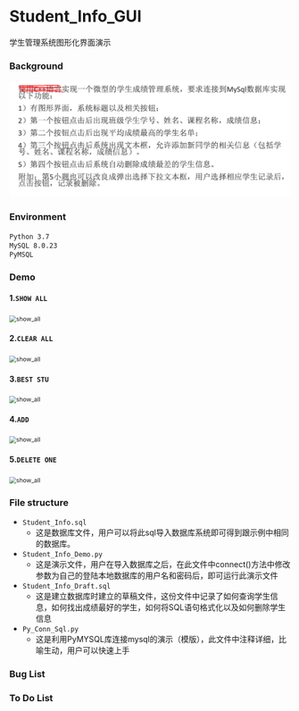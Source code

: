 # Student_Info_GUI
 学生管理系统图形化界面演示



### Background

![image-bg](imgs/backgroud.png)



### Environment

```
Python 3.7
MySQL 8.0.23
PyMSQL
```





### Demo 

####  1.`SHOW ALL` 

<img src="imgs/show_all.gif" alt="show_all" style="zoom:77%;" />



#### 2.`CLEAR ALL`

<img src="imgs/clear_all.gif" alt="show_all" style="zoom:77%;" />



#### 3.`BEST STU`

<img src="imgs/best_stu.gif" alt="show_all" style="zoom:77%;" />



#### 4.`ADD`

<img src="imgs/add.gif" alt="show_all" style="zoom:77%;" />



#### 5.`DELETE ONE`

<img src="imgs/delete_one.gif" alt="show_all" style="zoom:77%;" />



### File structure

 - `Student_Info.sql`
    - 这是数据库文件，用户可以将此sql导入数据库系统即可得到跟示例中相同的数据库。
 - `Student_Info_Demo.py`
    - 这是演示文件，用户在导入数据库之后，在此文件中connect()方法中修改参数为自己的登陆本地数据库的用户名和密码后，即可运行此演示文件
 - `Student_Info_Draft.sql`
   	- 这是建立数据库时建立的草稿文件，这份文件中记录了如何查询学生信息，如何找出成绩最好的学生，如何将SQL语句格式化以及如何删除学生信息
 - `Py_Conn_Sql.py`
   	- 这是利用PyMYSQL库连接mysql的演示（模版），此文件中注释详细，比喻生动，用户可以快速上手



### Bug List





### To Do List













### 